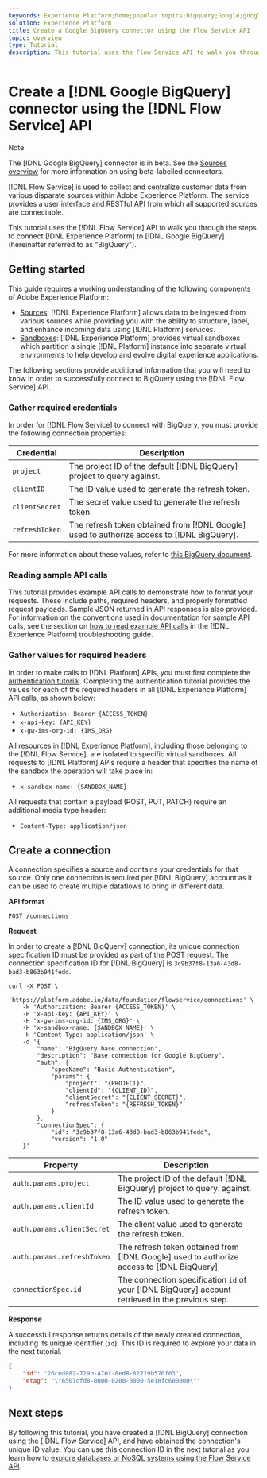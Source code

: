 ```yaml
---
keywords: Experience Platform;home;popular topics;bigquery;Google;google;Google BigQuery
solution: Experience Platform
title: Create a Google BigQuery connector using the Flow Service API
topic: overview
type: Tutorial
description: This tutorial uses the Flow Service API to walk you through the steps to connect Experience Platform to Google BigQuery (hereinafter referred to as "BigQuery").
---
```


# Create a [!DNL Google BigQuery] connector using the [!DNL Flow Service] API

>[!NOTE]
>
>The [!DNL Google BigQuery] connector is in beta. See the [Sources overview](../../../../home.md#terms-and-conditions) for more information on using beta-labelled connectors.

[!DNL Flow Service] is used to collect and centralize customer data from various disparate sources within Adobe Experience Platform. The service provides a user interface and RESTful API from which all supported sources are connectable.

This tutorial uses the [!DNL Flow Service] API to walk you through the steps to connect [!DNL Experience Platform] to [!DNL Google BigQuery] (hereinafter referred to as "BigQuery").

## Getting started

This guide requires a working understanding of the following components of Adobe Experience Platform:

* [Sources](../../../../home.md): [!DNL Experience Platform] allows data to be ingested from various sources while providing you with the ability to structure, label, and enhance incoming data using [!DNL Platform] services.
* [Sandboxes](../../../../../sandboxes/home.md): [!DNL Experience Platform] provides virtual sandboxes which partition a single [!DNL Platform] instance into separate virtual environments to help develop and evolve digital experience applications.

The following sections provide additional information that you will need to know in order to successfully connect to BigQuery using the [!DNL Flow Service] API.

### Gather required credentials

In order for [!DNL Flow Service] to connect with BigQuery, you must provide the following connection properties:

| Credential | Description |
| ---------- | ----------- |
| `project` | The project ID of the default [!DNL BigQuery] project to query against. |
| `clientID` | The ID value used to generate the refresh token. |
| `clientSecret` | The secret value used to generate the refresh token. |
| `refreshToken` | The refresh token obtained from [!DNL Google] used to authorize access to [!DNL BigQuery]. |

For more information about these values, refer to [this BigQuery document](https://cloud.google.com/storage/docs/json_api/v1/how-tos/authorizing).

### Reading sample API calls

This tutorial provides example API calls to demonstrate how to format your requests. These include paths, required headers, and properly formatted request payloads. Sample JSON returned in API responses is also provided. For information on the conventions used in documentation for sample API calls, see the section on [how to read example API calls](../../../../../landing/troubleshooting.md#how-do-i-format-an-api-request) in the [!DNL Experience Platform] troubleshooting guide.

### Gather values for required headers

In order to make calls to [!DNL Platform] APIs, you must first complete the [authentication tutorial](../../../../../tutorials/authentication.md). Completing the authentication tutorial provides the values for each of the required headers in all [!DNL Experience Platform] API calls, as shown below:

* `Authorization: Bearer {ACCESS_TOKEN}`
* `x-api-key: {API_KEY}`
* `x-gw-ims-org-id: {IMS_ORG}`

All resources in [!DNL Experience Platform], including those belonging to the [!DNL Flow Service], are isolated to specific virtual sandboxes. All requests to [!DNL Platform] APIs require a header that specifies the name of the sandbox the operation will take place in:

* `x-sandbox-name: {SANDBOX_NAME}`

All requests that contain a payload (POST, PUT, PATCH) require an additional media type header:

* `Content-Type: application/json`

## Create a connection

A connection specifies a source and contains your credentials for that source. Only one connection is required per [!DNL BigQuery] account as it can be used to create multiple dataflows to bring in different data.

**API format**

```http
POST /connections
```

**Request**

In order to create a [!DNL BigQuery] connection, its unique connection specification ID must be provided as part of the POST request. The connection specification ID for [!DNL BigQuery]  is `3c9b37f8-13a6-43d8-bad3-b863b941fedd`.

```shell
curl -X POST \
    'https://platform.adobe.io/data/foundation/flowservice/connections' \
    -H 'Authorization: Bearer {ACCESS_TOKEN}' \
    -H 'x-api-key: {API_KEY}' \
    -H 'x-gw-ims-org-id: {IMS_ORG}' \
    -H 'x-sandbox-name: {SANDBOX_NAME}' \
    -H 'Content-Type: application/json' \
    -d '{
        "name": "BigQuery base connection",
        "description": "Base connection for Google BigQuery",
        "auth": {
            "specName": "Basic Authentication",
            "params": {
                "project": "{PROJECT}",
                "clientId": "{CLIENT_ID}",
                "clientSecret": "{CLIENT_SECRET}",
                "refreshToken": "{REFRESH_TOKEN}"
            }
        },
        "connectionSpec": {
            "id": "3c9b37f8-13a6-43d8-bad3-b863b941fedd",
            "version": "1.0"
    }'
```

| Property | Description |
| --------- | ----------- |
| `auth.params.project` | The project ID of the default [!DNL BigQuery] project to query. against. |
| `auth.params.clientId` | The ID value used to generate the refresh token. |
| `auth.params.clientSecret` | The client value used to generate the refresh token. |
| `auth.params.refreshToken` | The refresh token obtained from [!DNL Google] used to authorize access to [!DNL BigQuery]. |
| `connectionSpec.id` | The connection specification `id` of your [!DNL BigQuery] account retrieved in the previous step. |

**Response**

A successful response returns details of the newly created connection, including its unique identifier (`id`). This ID is required to explore your data in the next tutorial.

```json
{
    "id": "26ced882-729b-470f-8ed8-82729b570f03",
    "etag": "\"6507cfd8-0000-0200-0000-5e18fc600000\""
}
```

## Next steps

By following this tutorial, you have created a [!DNL BigQuery] connection using the [!DNL Flow Service] API, and have obtained the connection's unique ID value. You can use this connection ID in the next tutorial as you learn how to [explore databases or NoSQL systems using the Flow Service API](../../explore/database-nosql.md).
